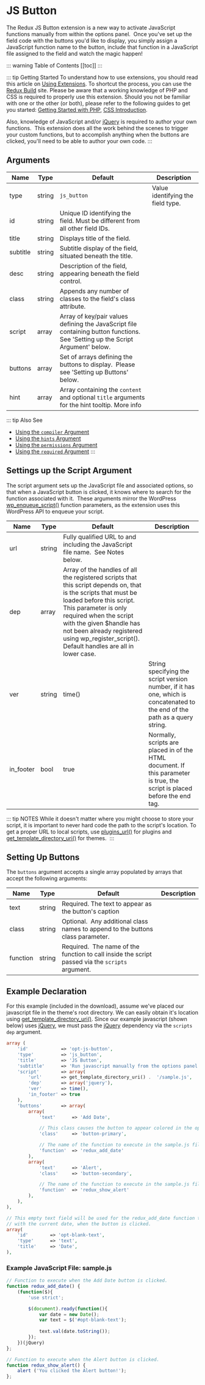 # JS Button <Badge text="field" type="warn"/>

The Redux JS Button extension is a new way to activate JavaScript functions manually from within the options panel.  Once 
you've set up the field code with the buttons you'd like to display, you simply assign a JavaScript function name to the 
button, include that function in a JavaScript file assigned to the field and watch the magic happen!

::: warning Table of Contents
[[toc]]
:::

::: tip Getting Started
To understand how to use extensions, you should read this article on [Using Extensions](../guides/basics/using-extensions.md).
 To shortcut the process, you can use the [Redux Build](http://build.redux.io/) site. Please be aware that a working 
 knowledge of PHP and CSS is required to properly use this extension. Should you not be familiar with one or the other 
 (or both), please refer to the following guides to get you started: 
 [Getting Started with PHP](http://www.php.net/manual/en/tutorial.php), 
 [CSS Introduction](http://www.w3schools.com/css/css_intro.asp).
 
 Also, knowledge of JavaScript and/or [jQuery](https://jquery.com/) is required to author your own functions.  This 
 extension does all the work behind the scenes to trigger your custom functions, but to accomplish anything when the 
 buttons are clicked, you'll need to be able to author your own code.
:::


## Arguments
|Name|Type|Default|Description|
|--- |--- |--- |--- |
|type|string|`js_button`|Value identifying the field type.|
|id|string|Unique ID identifying the field. Must be different from all other field IDs.|
|title|string|Displays title of the field.|
|subtitle|string|Subtitle display of the field, situated beneath the title.|
|desc|string|Description of the field, appearing beneath the field control.|
|class|string|Appends any number of classes to the field's class attribute.|
|script|array|Array of key/pair values defining the JavaScript file containing button functions.  See 'Setting up the Script Argument' below.|
|buttons|array|Set of arrays defining the buttons to display.  Please see 'Setting up Buttons' below.|
|hint|array|Array containing the `content` and optional `title` arguments for the hint tooltip. More info|

::: tip Also See
- [Using the `compiler` Argument](../configuration/argument/compiler.md)
- [Using the `hints` Argument](../configuration/argument/hints.md)
- [Using the `permissions` Argument](../configuration/argument/permissions.md)
- [Using the `required` Argument](../configuration/argument/required.md)
:::

## Settings up the Script Argument
The script argument sets up the JavaScript file and associated options, so that when a JavaScript button is clicked, it 
knows where to search for the function associated with it.  These arguments mirror the WordPress [wp_enqueue_script()](http://codex.wordpress.org/Function_Reference/wp_enqueue_script) 
function parameters, as the extension uses this WordPress API to enqueue your script.

|Name|Type|Default|Description|
|--- |--- |--- |--- |
|url|string|Fully qualified URL to and including the JavaScript file name.  See Notes below.|
|dep|array|Array of the handles of all the registered scripts that this script depends on, that is the scripts that must be loaded before this script. This parameter is only required when the script with the given $handle has not been already registered using wp_register_script(). Default handles are all in lower case.|
|ver|string|time()|String specifying the script version number, if it has one, which is concatenated to the end of the path as a query string.|
|in_footer|bool|true|Normally, scripts are placed in  of the HTML document. If this parameter is true, the script is placed before the  end tag.|

::: tip NOTES
While it doesn't matter where you might choose to store your script, it is important to never hard code the path to the 
script's location. To get a proper URL to local scripts, use [plugins_url()](http://codex.wordpress.org/Function_Reference/plugins_url) 
for plugins and [get_template_directory_uri()](http://codex.wordpress.org/Function_Reference/get_template_directory_uri) 
for themes. 
:::

## Setting Up Buttons
The `buttons` argument accepts a single array populated by arrays that accept the following arguments:

|Name|Type|Default|Description|
|--- |--- |--- |--- |
|text|string|Required. The text to appear as the button's caption|
|class|string|Optional.  Any additional class names to append to the buttons class parameter.|
|function|string|Required.  The name of the function to call inside the script passed via the `scripts` argument.|


## Example Declaration
For this example (included in the download), assume we've placed our javascript file in the theme's root directory. We 
can easily obtain it's location using [get_template_directory_uri()](https://developer.wordpress.org/reference/functions/get_template_directory_uri/). 
Since our example javascript (shown below) uses [jQuery](https://jquery.com/), we must pass the [jQuery](https://jquery.com/) 
dependency via the `scripts` `dep` argument.

```php
array (
    'id'            => 'opt-js-button',
    'type'          => 'js_button',
    'title'         => 'JS Button',
    'subtitle'      => 'Run javascript manually from the options panel.',
    'script'        => array(
        'url'       => get_template_directory_uri() .  '/sample.js',
        'dep'       => array('jquery'),
        'ver'       => time(),
        'in_footer' => true
    ),
    'buttons'       => array(
        array(
            'text'      => 'Add Date',

            // This class causes the button to appear colored in the options panel
            'class'     => 'button-primary',

            // The name of the function to execute in the sample.js file
            'function'  => 'redux_add_date'
        ),
        array(
            'text'      => 'Alert',
            'class'     => 'button-secondary',

            // The name of the function to execute in the sample.js file
            'function'  => 'redux_show_alert'
        ),
    ),
),

// This empty text field will be used for the redux_add_date function to fill out 
// with the current date, when the button is clicked.
array(
    'id'        => 'opt-blank-text',
    'type'      => 'text',
    'title'     => 'Date',
),
```

### Example JavaScript File: sample.js

```javascript
// Function to execute when the Add Date button is clicked.
function redux_add_date() {
    (function($){
        'use strict';

        $(document).ready(function(){
            var date = new Date();
            var text = $('#opt-blank-text');
            
            text.val(date.toString());
        });    
    })(jQuery)    
};

// Function to execute when the Alert button is clicked.
function redux_show_alert() {
    alert ('You clicked the Alert button!');
};
```

